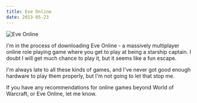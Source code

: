 ```yaml
---
title: Eve Online
date: 2013-05-23
---
```


![Eve Online](https://source.unsplash.com/_nRpqIBM40Q/1600x900)

I'm in the process of downloading Eve Online - a massively multiplayer online role playing game where you get to play at being a starship captain. I doubt I will get much chance to play it, but it seems like a fun escape.

I'm always late to all these kinds of games, and I've never got good enough hardware to play them properly, but I'm not going to let that stop me.

If you have any recommendations for online games beyond World of Warcraft, or Eve Online, let me know.